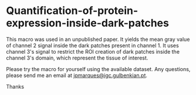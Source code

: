 # Quantification-of-protein-expression-inside-dark-patches

This macro was used in an unpublished paper. It yields the mean gray value of channel 2 signal inside the dark patches present in channel 1. It uses channel 3's signal to restrict the ROI creation of dark patches inside the channel 3's domain, which represent the tissue of interest.

Please try the macro for yourself using the available dataset. Any questions, please send me an email at jpmarques@igc.gulbenkian.pt.

Thanks
